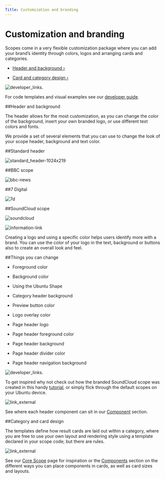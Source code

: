 ```yaml
---
Title: Customization and branding
---
```


# Customization and branding

Scopes come in a very flexible customization package where you can add your brand’s identity through colors, logos and arranging cards and categories.

-  [Header and background ›](#header-and-background)

-  [Card and category design ›](#card-and-category-design)

![developer_links.](https://assets.ubuntu.com/v1/0d9d7281-developer_links..png)

For code templates and visual examples see our  [developer guide](https://developer.ubuntu.com/en/scopes/design/guides/scopes-customization-branding/).

##Header and background

The header allows for the most customization, as you can change the color of the background, insert your own branded logo, or use different text colors and fonts.

We provide a set of several elements that you can use to change the look of your scope header, background and text color.

##Standard header

![standard_header-1024x219](https://assets.ubuntu.com/v1/98658783-standard_header-1024x2191.png)

##BBC scope

![bbc-news](https://assets.ubuntu.com/v1/cddd334c-bbc-news.png)

##7 Digital

![7d](https://assets.ubuntu.com/v1/002f50f3-7d.png)

##SoundCloud scope

![soundcloud](https://assets.ubuntu.com/v1/c1c5f0e0-soundcloud.png)

![information-link](https://assets.ubuntu.com/v1/7024ba0f-information-link.png)

Creating a logo and using a specific color helps users identify more with a brand. You can use the color of your logo in the text, background or buttons also to create an overall look and feel.

##Things you can change

- Foreground color

- Background color

- Using the Ubuntu Shape

- Category header background

- Preview button color

- Logo overlay color

- Page header logo

- Page header foreground color

- Page header background

- Page header divider color

- Page header navigation background

![developer_links.](https://assets.ubuntu.com/v1/0d9d7281-developer_links..png)

To get inspired why not check out how the branded SoundCloud scope was created in this handy  [tutorial](https://developer.ubuntu.com/en/scopes/design/tutorials/write-a-json-scope-in-cpp/), or simply flick through the default scopes on your Ubuntu device.

![link_external](https://assets.ubuntu.com/v1/9e8b37dd-link_external.png)

See where each header component can sit in our  [Component](components.md) section.

##Category and card design

The templates define how result cards are laid out within a category, where you are free to use your own layout and rendering style using a template declared in your scope code; but there are rules.

![link_external](https://assets.ubuntu.com/v1/9e8b37dd-link_external.png)

See our  [Core Scope](core-scopes.md) page for inspiration or the  [Components](components.md) section on the different ways you can place components in cards, as well as card sizes and layouts.
